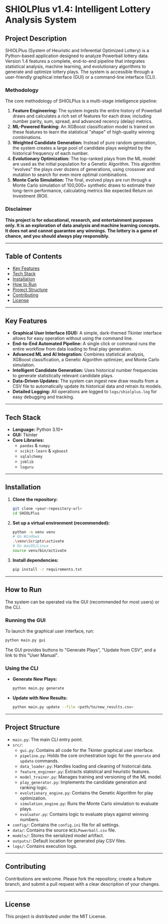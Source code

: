 # SHIOLPlus v1.4: Intelligent Lottery Analysis System

## Project Description

SHIOLPlus (System of Heuristic and Inferential Optimized Lottery) is a Python-based application designed to analyze Powerball lottery data. Version 1.4 features a complete, end-to-end pipeline that integrates statistical analysis, machine learning, and evolutionary algorithms to generate and optimize lottery plays. The system is accessible through a user-friendly graphical interface (GUI) or a command-line interface (CLI).

### Methodology

The core methodology of SHIOLPlus is a multi-stage intelligence pipeline:
1.  **Feature Engineering:** The system ingests the entire history of Powerball draws and calculates a rich set of features for each draw, including number parity, sum, spread, and advanced recency (delay) metrics.
2.  **ML-Powered Ranking:** An XGBoost classification model is trained on these features to learn the statistical "shape" of high-quality winning combinations.
3.  **Weighted Candidate Generation:** Instead of pure random generation, the system creates a large pool of candidate plays weighted by the historical frequency of each number.
4.  **Evolutionary Optimization:** The top-ranked plays from the ML model are used as the initial population for a Genetic Algorithm. This algorithm "evolves" the plays over dozens of generations, using crossover and mutation to search for even more optimal combinations.
5.  **Monte Carlo Simulation:** The final, evolved plays are run through a Monte Carlo simulation of 100,000+ synthetic draws to estimate their long-term performance, calculating metrics like expected Return on Investment (ROI).

### Disclaimer

**This project is for educational, research, and entertainment purposes only. It is an exploration of data analysis and machine learning concepts. It does not and cannot guarantee any winnings. The lottery is a game of chance, and you should always play responsibly.**

---

## Table of Contents
- [Key Features](#key-features)
- [Tech Stack](#tech-stack)
- [Installation](#installation)
- [How to Run](#how-to-run)
- [Project Structure](#project-structure)
- [Contributing](#contributing)
- [License](#license)

---

## Key Features

- **Graphical User Interface (GUI):** A simple, dark-themed Tkinter interface allows for easy operation without using the command line.
- **End-to-End Automated Pipeline:** A single click or command runs the entire workflow from data loading to final play generation.
- **Advanced ML and AI Integration:** Combines statistical analysis, XGBoost classification, a Genetic Algorithm optimizer, and Monte Carlo simulation.
- **Intelligent Candidate Generation:** Uses historical number frequencies to generate statistically relevant candidate plays.
- **Data-Driven Updates:** The system can ingest new draw results from a CSV file to automatically update its historical data and retrain its models.
- **Detailed Logging:** All operations are logged to `logs/shiolplus.log` for easy debugging and tracking.

---

## Tech Stack

- **Language:** Python 3.10+
- **GUI:** Tkinter
- **Core Libraries:**
    - `pandas` & `numpy`
    - `scikit-learn` & `xgboost`
    - `sqlalchemy`
    - `joblib`
    - `loguru`

---

## Installation

1.  **Clone the repository:**
    ```bash
    git clone <your-repository-url>
    cd SHIOLPlus
    ```

2.  **Set up a virtual environment (recommended):**
    ```bash
    python -m venv venv
    # On Windows
    .\venv\Scripts\activate
    # On macOS/Linux
    source venv/bin/activate
    ```

3.  **Install dependencies:**
    ```bash
    pip install -r requirements.txt
    ```

---

## How to Run

The system can be operated via the GUI (recommended for most users) or the CLI.

### Running the GUI

To launch the graphical user interface, run:
```bash
python main.py gui
```
The GUI provides buttons to "Generate Plays", "Update from CSV", and a link to this "User Manual".

### Using the CLI

-   **Generate New Plays:**
    ```bash
    python main.py generate
    ```
-   **Update with New Results:**
    ```bash
    python main.py update --file <path/to/new_results.csv>
    ```

---

## Project Structure

-   `main.py`: The main CLI entry point.
-   `src/`:
    -   `gui.py`: Contains all code for the Tkinter graphical user interface.
    -   `pipeline.py`: Holds the core orchestration logic for the `generate` and `update` commands.
    -   `data_loader.py`: Handles loading and cleaning of historical data.
    -   `feature_engineer.py`: Extracts statistical and heuristic features.
    -   `model_trainer.py`: Manages training and versioning of the ML model.
    -   `play_generator.py`: Implements the candidate generation and ranking logic.
    -   `evolutionary_engine.py`: Contains the Genetic Algorithm for play optimization.
    -   `simulation_engine.py`: Runs the Monte Carlo simulation to evaluate plays.
    -   `evaluator.py`: Contains logic to evaluate plays against winning numbers.
-   `config/`: Contains the `config.ini` file for all settings.
-   `data/`: Contains the source `NCELPowerball.csv` file.
-   `models/`: Stores the serialized model artifact.
-   `outputs/`: Default location for generated play CSV files.
-   `logs/`: Contains execution logs.

---

## Contributing

Contributions are welcome. Please fork the repository, create a feature branch, and submit a pull request with a clear description of your changes.

---

## License

This project is distributed under the MIT License.
